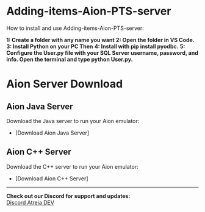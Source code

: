 ﻿# Adding-items-Aion-PTS-server

How to install and use Adding-items-Aion-PTS-server:

**1: Create a folder with any name you want**
**2: Open the folder in VS Code.**
**3: Install Python on your PC Then**
**4: Install with pip install pyodbc.**
**5: Configure the User.py file with your SQL Server username, password, and info.
Open the terminal and type python User.py.**


# Aion Server Download

## Aion Java Server
Download the Java server to run your Aion emulator:
- [Download Aion Java Server]

## Aion C++ Server
Download the C++ server to run your Aion emulator:
- [Download Aion C++ Server]

---

**Check out our Discord for support and updates:**  
[Discord Atreia DEV ](https://discord.gg/bJZyeezspg)




